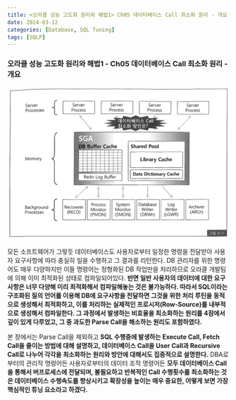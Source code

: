 ```yaml
---
title: <오라클 성능 고도화 원리와 해법1> Ch05 데이터베이스 Call 최소화 원리 - 개요
date: 2024-03-12
categories: [Database, SQL Tuning]
tags: [SQLP]
---
```


### 오라클 성능 고도화 원리와 해법1 - Ch05 데이터베이스 Call 최소화 원리 - 개요

![](/assets/images/sqlp/sqlp1-05-00-img5-1.png)

모든 소프트웨어가 그렇듯 데이터베이스도 사용자로부터 일정한 명령을 전달받아 사용자 요구사항에 따라 충실히 일을 수행하고 그 결과를 리턴한다. DB 관리자를 위한 명령어도 매우 다양하지만 이들 명령어는 정형화된 DB 작업만을 처리하므로 오라클 개발팀에 의해 이미 최적화된 상태로 컴파일되어있다. **반면 일반 사용자의 데이터에 대한 요구사항은 너무 다양해 미리 최적화해서 컴파일해놓는 것은 불가능하다. 따라서 SQL이라는 구조화된 질의 언어를 이용해 DB에 요구사항을 전달하면 그것을 위한 처리 루틴을 동적으로 생성해서 최적화하고, 이를 처리하는 실제적인 프로시저(Row-Source)를 내부적으로 생성해서 컴파일한다. 그 과정에서 발생하는 비효율을 최소화하는 원리를 4잠에서 깊이 있게 다루었고, 그 중 과도한 Parse Call을 해소하는 원리도 포함하였다.**

본 장에서는 Parse Call을 제외하고 **SQL 수행중에 발생하는 Execute Call, Fetch Call을 줄이는 방법에 대해 설명하고, 데이터베이스 Call을 User Call과 Recursive Call로 나누어 각각을 최소화하는 원리와 방안에 대해서도 집중적으로 설명한다.** DBA로부터의 관리적 명령어든 사용자로부터의 데이터 조작 명령어든 **모두 데이터베이스 Call을 통해서 버프로세스에 전달되며, 불필요하고 반복적인 Call 수행횟수를 최소화하는 것은 데이터베이스 수행속도를 향상시키고 확장성을 높이는 매우 중요한, 어떻게 보면 가장 핵심적인 튜닝 요소라고 하겠다.**
